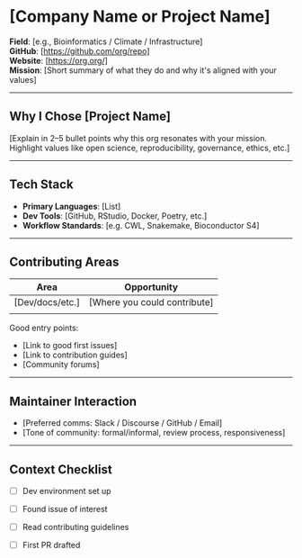 # [Company Name or Project Name]

**Field**: [e.g., Bioinformatics / Climate / Infrastructure]  
**GitHub**: [https://github.com/org/repo]  
**Website**: [https://org.org/]  
**Mission**: [Short summary of what they do and why it's aligned with your values]

---

## Why I Chose [Project Name]

[Explain in 2–5 bullet points why this org resonates with your mission.  
Highlight values like open science, reproducibility, governance, ethics, etc.]

---

## Tech Stack

- **Primary Languages**: [List]
- **Dev Tools**: [GitHub, RStudio, Docker, Poetry, etc.]
- **Workflow Standards**: [e.g. CWL, Snakemake, Bioconductor S4]

---

## Contributing Areas

| Area                     | Opportunity                                                                 |
|--------------------------|------------------------------------------------------------------------------|
| [Dev/docs/etc.]          | [Where you could contribute]                                                 |
|                          |                                                                              |

Good entry points:
- [Link to good first issues]
- [Link to contribution guides]
- [Community forums]

---

## Maintainer Interaction

- [Preferred comms: Slack / Discourse / GitHub / Email]
- [Tone of community: formal/informal, review process, responsiveness]

---

## Context Checklist

- [ ] Dev environment set up
- [ ] Found issue of interest
- [ ] Read contributing guidelines
- [ ] First PR drafted

